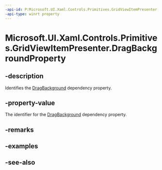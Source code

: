 ```yaml
---
-api-id: P:Microsoft.UI.Xaml.Controls.Primitives.GridViewItemPresenter.DragBackgroundProperty
-api-type: winrt property
---
```


<!-- Property syntax
public Windows.UI.Xaml.DependencyProperty DragBackgroundProperty { get; }
-->

# Microsoft.UI.Xaml.Controls.Primitives.GridViewItemPresenter.DragBackgroundProperty

## -description
Identifies the [DragBackground](gridviewitempresenter_dragbackground.md) dependency property.

## -property-value
The identifier for the [DragBackground](gridviewitempresenter_dragbackground.md) dependency property.

## -remarks

## -examples

## -see-also

